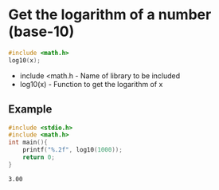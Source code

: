 # Get the logarithm of a number (base-10)

```C
#include <math.h>
log10(x);
```

- include <math.h - Name of library to be included
- log10(x) - Function to get the logarithm of x

## Example
```C
#include <stdio.h>
#include <math.h>
int main(){
	printf("%.2f", log10(1000));
	return 0;
}
```
```bash
3.00
```
